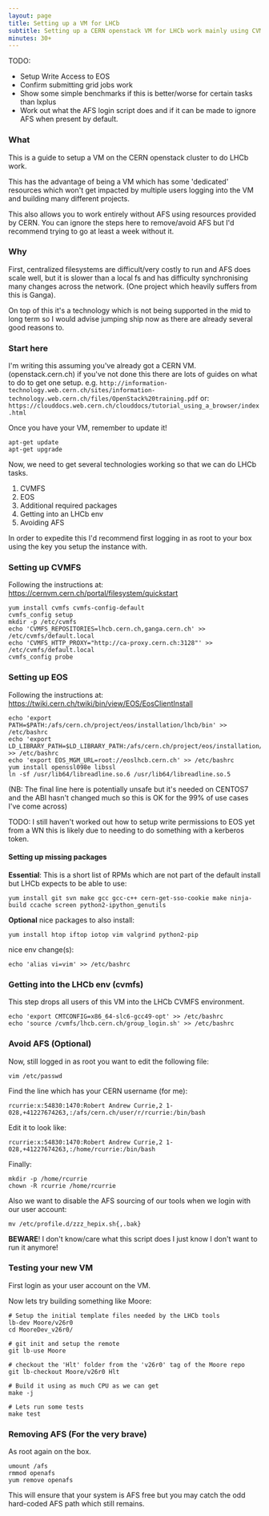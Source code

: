```yaml
---
layout: page
title: Setting up a VM for LHCb
subtitle: Setting up a CERN openstack VM for LHCb work mainly using CVMFS
minutes: 30+
---
```


TODO:
* Setup Write Access to EOS
* Confirm submitting grid jobs work
* Show some simple benchmarks if this is better/worse for certain tasks than lxplus
* Work out what the AFS login script does and if it can be made to ignore AFS when present by default.

### What

This is a guide to setup a VM on the CERN openstack cluster to do LHCb work.

This has the advantage of being a VM which has some 'dedicated' resources which won't get impacted by multiple users logging into the VM and building many different projects.

This also allows you to work entirely without AFS using resources provided by CERN.
You can ignore the steps here to remove/avoid AFS but I'd recommend trying to go at least a week without it.

### Why

First, centralized filesystems are difficult/very costly to run and AFS does scale well, but it is slower than a local fs and has difficulty synchronising many changes across the network.
(One project which heavily suffers from this is Ganga).

On top of this it's a technology which is not being supported in the mid to long term so I would advise jumping ship now as there are already several good reasons to.

### Start here

I'm writing this assuming you've already got a CERN VM. (openstack.cern.ch) if you've not done this there are lots of guides on what to do to get one setup. e.g. `http://information-technology.web.cern.ch/sites/information-technology.web.cern.ch/files/OpenStack%20training.pdf`
or: `https://clouddocs.web.cern.ch/clouddocs/tutorial_using_a_browser/index.html`

Once you have your VM, remember to update it!
```[bash]
apt-get update
apt-get upgrade
```

Now, we need to get several technologies working so that we can do LHCb tasks.

 1. CVMFS
 2. EOS
 3. Additional required packages
 4. Getting into an LHCb env
 5. Avoiding AFS

In order to expedite this I'd recommend first logging in as root to your box using the key you setup the instance with.

### Setting up CVMFS

Following the instructions at: https://cernvm.cern.ch/portal/filesystem/quickstart

```[bash]
yum install cvmfs cvmfs-config-default
cvmfs_config setup
mkdir -p /etc/cvmfs
echo 'CVMFS_REPOSITORIES=lhcb.cern.ch,ganga.cern.ch' >> /etc/cvmfs/default.local
echo 'CVMFS_HTTP_PROXY="http://ca-proxy.cern.ch:3128"' >> /etc/cvmfs/default.local
cvmfs_config probe
```

### Setting up EOS

Following the instructions at: https://twiki.cern.ch/twiki/bin/view/EOS/EosClientInstall

```[bash]
echo 'export PATH=$PATH:/afs/cern.ch/project/eos/installation/lhcb/bin' >> /etc/bashrc
echo 'export LD_LIBRARY_PATH=$LD_LIBRARY_PATH:/afs/cern.ch/project/eos/installation/lhcb/lib64' >> /etc/bashrc
echo 'export EOS_MGM_URL=root://eoslhcb.cern.ch' >> /etc/bashrc
yum install openssl098e libssl
ln -sf /usr/lib64/libreadline.so.6 /usr/lib64/libreadline.so.5
```
(NB: The final line here is potentially unsafe but it's needed on CENTOS7 and the ABI hasn't changed much so this is OK for the 99% of use cases I've come across)

TODO:
I still haven't worked out how to setup write permissions to EOS yet from a WN this is likely due to needing to do something with a kerberos token.

#### Setting up missing packages

**Essential**:
This is a short list of RPMs which are not part of the default install but LHCb expects to be able to use:
```[bash]
yum install git svn make gcc gcc-c++ cern-get-sso-cookie make ninja-build ccache screen python2-ipython_genutils
```

**Optional**
nice packages to also install:
```[bash]
yum install htop iftop iotop vim valgrind python2-pip 
```
nice env change(s):
```[bash]
echo 'alias vi=vim' >> /etc/bashrc
```


### Getting into the LHCb env (cvmfs)

This step drops all users of this VM into the LHCb CVMFS environment.
```[bash]
echo 'export CMTCONFIG=x86_64-slc6-gcc49-opt' >> /etc/bashrc
echo 'source /cvmfs/lhcb.cern.ch/group_login.sh' >> /etc/bashrc
```

### Avoid AFS (Optional)

Now, still logged in as root you want to edit the following file:
```[bash]
vim /etc/passwd
```
Find the line which has your CERN username (for me):
```[bash]
rcurrie:x:54830:1470:Robert Andrew Currie,2 1-028,+41227674263,:/afs/cern.ch/user/r/rcurrie:/bin/bash
```
Edit it to look like:
```[bash]
rcurrie:x:54830:1470:Robert Andrew Currie,2 1-028,+41227674263,:/home/rcurrie:/bin/bash
```
Finally:
```[bash]
mkdir -p /home/rcurrie
chown -R rcurrie /home/rcurrie
```

Also we want to disable the AFS sourcing of our tools when we login with our user account:
```
mv /etc/profile.d/zzz_hepix.sh{,.bak}
```
**BEWARE**! I don't know/care what this script does I just know I don't want to run it anymore!

### Testing your new VM

First login as your user account on the VM.

Now lets try building something like Moore:
```[bash]
# Setup the initial template files needed by the LHCb tools
lb-dev Moore/v26r0
cd MooreDev_v26r0/

# git init and setup the remote
git lb-use Moore

# checkout the 'Hlt' folder from the 'v26r0' tag of the Moore repo
git lb-checkout Moore/v26r0 Hlt

# Build it using as much CPU as we can get
make -j

# Lets run some tests
make test
```

### Removing AFS (For the very brave)

As root again on the box.
```
umount /afs
rmmod openafs
yum remove openafs
```

This will ensure that your system is AFS free but you may catch the odd hard-coded AFS path which still remains.
